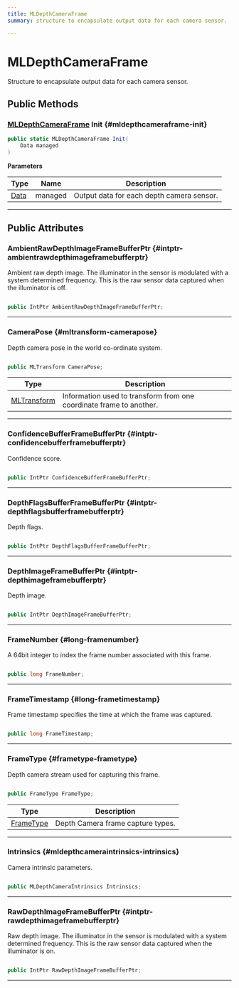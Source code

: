 ```yaml
---
title: MLDepthCameraFrame
summary: structure to encapsulate output data for each camera sensor. 

---
```


# MLDepthCameraFrame




Structure to encapsulate output data for each camera sensor.   





## Public Methods

### [MLDepthCameraFrame](/versioned_docs/version-02-Aug-2023/unity-api/api/UnityEngine.XR.MagicLeap/MLDepthCamera/NativeBindings/UnityEngine.XR.MagicLeap.MLDepthCamera.NativeBindings.MLDepthCameraFrame.md) Init {#mldepthcameraframe-init}

```csharp
public static MLDepthCameraFrame Init(
    Data managed
)
```


**Parameters**

| Type | Name  | Description  | 
|--|--|--|
| [Data](/versioned_docs/version-02-Aug-2023/unity-api/api/UnityEngine.XR.MagicLeap/MLDepthCamera/UnityEngine.XR.MagicLeap.MLDepthCamera.Data.md) |managed|Output data for each depth camera sensor. |






-----------

## Public Attributes

### AmbientRawDepthImageFrameBufferPtr {#intptr-ambientrawdepthimageframebufferptr}

Ambient raw depth image. The illuminator in the sensor is modulated with a system determined frequency. This is the raw sensor data captured when the illuminator is off. 

```csharp

public IntPtr AmbientRawDepthImageFrameBufferPtr;

```






-----------

### CameraPose {#mltransform-camerapose}

Depth camera pose in the world co-ordinate system. 

```csharp

public MLTransform CameraPose;

```

| Type | Description  | 
|--|--|
| [MLTransform](/versioned_docs/version-02-Aug-2023/unity-api/api/UnityEngine.XR.MagicLeap.Native/MagicLeapNativeBindings/UnityEngine.XR.MagicLeap.Native.MagicLeapNativeBindings.MLTransform.md) | Information used to transform from one coordinate frame to another.  |





-----------

### ConfidenceBufferFrameBufferPtr {#intptr-confidencebufferframebufferptr}

Confidence score. 

```csharp

public IntPtr ConfidenceBufferFrameBufferPtr;

```






-----------

### DepthFlagsBufferFrameBufferPtr {#intptr-depthflagsbufferframebufferptr}

Depth flags. 

```csharp

public IntPtr DepthFlagsBufferFrameBufferPtr;

```






-----------

### DepthImageFrameBufferPtr {#intptr-depthimageframebufferptr}

Depth image. 

```csharp

public IntPtr DepthImageFrameBufferPtr;

```






-----------

### FrameNumber {#long-framenumber}

A 64bit integer to index the frame number associated with this frame. 

```csharp

public long FrameNumber;

```






-----------

### FrameTimestamp {#long-frametimestamp}

Frame timestamp specifies the time at which the frame was captured. 

```csharp

public long FrameTimestamp;

```






-----------

### FrameType {#frametype-frametype}

Depth camera stream used for capturing this frame. 

```csharp

public FrameType FrameType;

```

| Type | Description  | 
|--|--|
| [FrameType](/versioned_docs/version-02-Aug-2023/unity-api/api/UnityEngine.XR.MagicLeap/MLDepthCamera/UnityEngine.XR.MagicLeap.MLDepthCamera.md#enums-frametype) | Depth Camera frame capture types.  |





-----------

### Intrinsics {#mldepthcameraintrinsics-intrinsics}

Camera intrinsic parameters. 

```csharp

public MLDepthCameraIntrinsics Intrinsics;

```






-----------

### RawDepthImageFrameBufferPtr {#intptr-rawdepthimageframebufferptr}

Raw depth image. The illuminator in the sensor is modulated with a system determined frequency. This is the raw sensor data captured when the illuminator is on. 

```csharp

public IntPtr RawDepthImageFrameBufferPtr;

```






-----------


